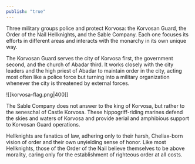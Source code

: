 ```yaml
---
publish: "true"
---
```

Three military groups police and protect Korvosa: the Korvosan Guard, the Order of the Nail Hellknights, and the Sable Company. Each one focuses its efforts in different areas and interacts with the monarchy in its own unique way.

The Korvosan Guard serves the city of Korvosa first, the government second, and the church of Abadar third. It works closely with the city leaders and the high priest of Abadar to maintain order in the city, acting most often like a police force but turning into a military organization whenever the city is threatened by external forces.

![[korvosa-flag.png|400]]

The Sable Company does not answer to the king of Korvosa, but rather to the seneschal of Castle Korvosa. These hippogriff-riding marines defend the skies and waters of Korvosa and provide aerial and amphibious support to Korvosan Guard operations.

Hellknights are fanatics of law, adhering only to their harsh, Cheliax-born vision of order and their own unyielding sense of honor. Like most Hellknights, those of the Order of the Nail believe themselves to be above morality, caring only for the establishment of righteous order at all costs.